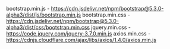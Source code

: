bootstrap.min.js  -  https://cdn.jsdelivr.net/npm/bootstrap@5.3.0-alpha3/dist/js/bootstrap.min.js
bootstrap.min.css -  https://cdn.jsdelivr.net/npm/bootstrap@5.3.0-alpha3/dist/css/bootstrap.min.css
jquery.min.css    -  https://code.jquery.com/jquery-3.7.0.min.js
axios.min.css     -  https://cdnjs.cloudflare.com/ajax/libs/axios/1.4.0/axios.min.js